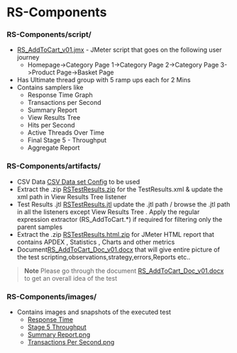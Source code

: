 # RS-Components

### RS-Components/script/
* [RS_AddToCart_v01.jmx](https://github.com/pragatheboss/RS-Components/blob/bfcca6144fa434358e5eac0cecb190b92fc2b367/script/RS_AddToCart_v01.jmx) - JMeter script that goes on the following user journey
  - Homepage->Category Page 1->Category Page 2->Category Page 3->Product Page->Basket Page
* Has Ultimate thread group with 5 ramp ups each for 2 Mins
* Contains samplers like 
  - Response Time Graph
  - Transactions per Second
  - Summary Report
  - View Results Tree
  - Hits per Second
  - Active Threads Over Time
  - Final Stage 5 - Throughput 
  - Aggregate Report 


### RS-Components/artifacts/

* CSV Data [CSV Data set Config](https://github.com/pragatheboss/RS-Components/blob/bfcca6144fa434358e5eac0cecb190b92fc2b367/artifacts/Categories.csv) to be used 
* Extract the .zip [RSTestResults.zip](https://github.com/pragatheboss/RS-Components/blob/bfcca6144fa434358e5eac0cecb190b92fc2b367/artifacts/RSTestResults.zip) for the TestResults.xml & update the xml path in View Results Tree listener
* Test Results .jtl [RSTestResults.jtl](https://github.com/pragatheboss/RS-Components/blob/2ac1ed40b4c9d92e58e804d62b0523b81b810760/artifacts/RSTestResults.jtl) update the .jtl path / browse the .jtl path in all the listeners except View Results Tree . Apply the regular expression extractor (RS_AddToCart.*) if required for filtering only the parent samples
* Extract the .zip [RSTestResults.html.zip](https://github.com/pragatheboss/RS-Components/blob/2ac1ed40b4c9d92e58e804d62b0523b81b810760/artifacts/RSTestResults.html.zip) for JMeter HTML report that contains APDEX , Statistics , Charts and other metrics
* Document[RS_AddToCart_Doc_v01.docx](https://github.com/pragatheboss/RS-Components/blob/2ac1ed40b4c9d92e58e804d62b0523b81b810760/artifacts/RS_AddToCart_Doc_v01.docx) that will give entire picture of the test scripting,observations,strategy,errors,Reports etc..

> **Note**
> Please go through the document [RS_AddToCart_Doc_v01.docx](https://github.com/pragatheboss/RS-Components/blob/2ac1ed40b4c9d92e58e804d62b0523b81b810760/artifacts/RS_AddToCart_Doc_v01.docx) to get an overall idea of the test

### RS-Components/images/
* Contains images and snapshots of the executed test
  - [Response Time](https://github.com/pragatheboss/RS-Components/blob/bfcca6144fa434358e5eac0cecb190b92fc2b367/images/Response%20Time.png)
  - [Stage 5 Throughput](https://github.com/pragatheboss/RS-Components/blob/bfcca6144fa434358e5eac0cecb190b92fc2b367/images/Stage%205%20Throughput.png)
  - [Summary Report.png](https://github.com/pragatheboss/RS-Components/blob/bfcca6144fa434358e5eac0cecb190b92fc2b367/images/Summary%20Report.png)
  - [Transactions Per Second.png](https://github.com/pragatheboss/RS-Components/blob/bfcca6144fa434358e5eac0cecb190b92fc2b367/images/Transactions%20Per%20Second.png)





